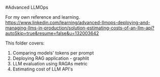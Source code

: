 #Advanced LLMOps

For my own reference and learning.
https://www.linkedin.com/learning/advanced-llmops-deploying-and-managing-llms-in-production/solution-estimating-costs-of-an-llm-api?autoSkip=true&resume=false&u=132003642

This folder covers:
1. Comparing models' tokens per prompt
2. Deploying RAG application - graphlit
3. LLM evaluation using RAGAs metric
4. Estimating cost of LLM API's

   
